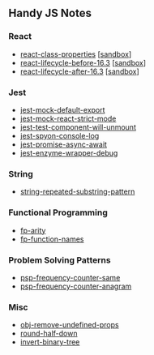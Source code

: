 ## Handy JS Notes

### React
- [react-class-properties](react-class-properties.js) [[sandbox](https://codesandbox.io/s/qz74mjjx6)]
- [react-lifecycle-before-16.3](react-lifecycle-before-16.3.js) [[sandbox](https://codesandbox.io/s/pj6mk704j7)]
- [react-lifecycle-after-16.3](react-lifecycle-after-16.3.js) [[sandbox](https://codesandbox.io/s/1v44qzzj7l)]

### Jest
- [jest-mock-default-export](jest-mock-default-export.js)
- [jest-mock-react-strict-mode](jest-mock-react-strict-mode.js)
- [jest-test-component-will-unmount](jest-test-component-will-unmount.js)
- [jest-spyon-console-log](jest-spyon-console-log.js)
- [jest-promise-async-await](jest-promise-async-await.js)
- [jest-enzyme-wrapper-debug](jest-enzyme-wrapper-debug.js)

### String
- [string-repeated-substring-pattern](string-repeated-substring-pattern.js)

### Functional Programming
- [fp-arity](fp-arity.js)
- [fp-function-names](fp-arity.js)

### Problem Solving Patterns
- [psp-frequency-counter-same](psp-frequency-counter-same.js)
- [psp-frequency-counter-anagram](psp-frequency-counter-anagram.js)

### Misc
- [obj-remove-undefined-props](obj-remove-undefined-props.js)
- [round-half-down](round-half-down.js)
- [invert-binary-tree](invert-binary-tree.js)
